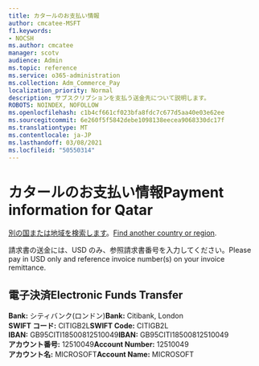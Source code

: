 ```yaml
---
title: カタールのお支払い情報
author: cmcatee-MSFT
f1.keywords:
- NOCSH
ms.author: cmcatee
manager: scotv
audience: Admin
ms.topic: reference
ms.service: o365-administration
ms.collection: Adm_Commerce_Pay
localization_priority: Normal
description: サブスクリプションを支払う送金先について説明します。
ROBOTS: NOINDEX, NOFOLLOW
ms.openlocfilehash: c1b4cf661cf023bfa8fdc7c677d5aa40e03e62ee
ms.sourcegitcommit: 6e260f5f5842debe1098138eecea9068330dc17f
ms.translationtype: MT
ms.contentlocale: ja-JP
ms.lasthandoff: 03/08/2021
ms.locfileid: "50550314"
---
```

# <a name="payment-information-for-qatar"></a><span data-ttu-id="c46ab-103">カタールのお支払い情報</span><span class="sxs-lookup"><span data-stu-id="c46ab-103">Payment information for Qatar</span></span>

<span data-ttu-id="c46ab-104">[別の国または地域を検索します](../billing-and-payments/pay-for-your-subscription.md)。</span><span class="sxs-lookup"><span data-stu-id="c46ab-104">[Find another country or region](../billing-and-payments/pay-for-your-subscription.md).</span></span>

<span data-ttu-id="c46ab-105">請求書の送金には、USD のみ、参照請求書番号を入力してください。</span><span class="sxs-lookup"><span data-stu-id="c46ab-105">Please pay in USD only and reference invoice number(s) on your invoice remittance.</span></span>

## <a name="electronic-funds-transfer"></a><span data-ttu-id="c46ab-106">電子決済</span><span class="sxs-lookup"><span data-stu-id="c46ab-106">Electronic Funds Transfer</span></span>

<span data-ttu-id="c46ab-107">**Bank:** シティバンク(ロンドン)</span><span class="sxs-lookup"><span data-stu-id="c46ab-107">**Bank:** Citibank, London</span></span>  
<span data-ttu-id="c46ab-108">**SWIFT コード:** CITIGB2L</span><span class="sxs-lookup"><span data-stu-id="c46ab-108">**SWIFT Code:** CITIGB2L</span></span>  
<span data-ttu-id="c46ab-109">**IBAN:** GB95CITI18500812510049</span><span class="sxs-lookup"><span data-stu-id="c46ab-109">**IBAN:** GB95CITI18500812510049</span></span>  
<span data-ttu-id="c46ab-110">**アカウント番号:** 12510049</span><span class="sxs-lookup"><span data-stu-id="c46ab-110">**Account Number:** 12510049</span></span>  
<span data-ttu-id="c46ab-111">**アカウント名:** MICROSOFT</span><span class="sxs-lookup"><span data-stu-id="c46ab-111">**Account Name:** MICROSOFT</span></span>  